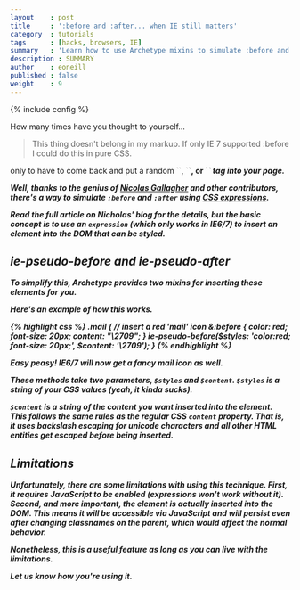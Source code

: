 ```yaml
---
layout    : post
title     : ':before and :after... when IE still matters'
category  : tutorials
tags      : [hacks, browsers, IE]
summary   : 'Learn how to use Archetype mixins to simulate :before and :after support in IE6/7'
description : SUMMARY
author    : eoneill
published : false
weight    : 9
---
```

{% include config %}

How many times have you thought to yourself...
<blockquote>This thing doesn't belong in my markup. If only IE 7 supported :before I could do this in pure CSS.</blockquote>
only to have to come back and put a random `<span>`, `<b>`, or `<i>` tag into your page.

Well, thanks to the genius of [Nicolas Gallagher](http://nicolasgallagher.com) and other contributors, there's a way to simulate `:before` and `:after` using [CSS expressions](http://nicolasgallagher.com/better-float-containment-in-ie/).

Read the full article on Nicholas' blog for the details, but the basic concept is to use an `expression` (which only works in IE6/7) to insert an element into the DOM that can be styled.

## ie-pseudo-before and ie-pseudo-after

To simplify this, Archetype provides two mixins for inserting these elements for you.

Here's an example of how this works.

{% highlight css %}
.mail {
  // insert a red 'mail' icon
  &:before {
    color: red;
    font-size: 20px;
    content: "\2709";
  }
  ie-pseudo-before($styles: 'color:red; font-size: 20px;', $content: '\2709');
}
{% endhighlight %}

Easy peasy! IE6/7 will now get a fancy mail icon as well.

These methods take two parameters, `$styles` and `$content`. `$styles` is a string of your CSS values (yeah, it kinda sucks).

`$content` is a string of the content you want inserted into the element. This follows the same rules as the regular CSS `content` property.
That is, it uses backslash escaping for unicode characters and all other HTML entities get escaped before being inserted.

## Limitations

Unfortunately, there are some limitations with using this technique. First, it requires JavaScript to be enabled (expressions won't work without it).
Second, and more important, the element is actually inserted into the DOM. This means it will be accessible via JavaScript and will persist even after changing classnames on the parent, which would affect the normal behavior.

Nonetheless, this is a useful feature as long as you can live with the limitations.

Let us know how you're using it.
